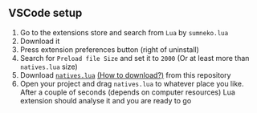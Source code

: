 ## VSCode setup

1. Go to the extensions store and search from `Lua` by `sumneko.lua`
2. Download it 
3. Press extension preferences button (right of uninstall)
4. Search for `Preload file Size` and set it to `2000` (Or at least more than `natives.lua` size)
5. Download [`natives.lua`](https://raw.githubusercontent.com/depozzyx/citizen-autocomplete/main/natives.lua) [(How to download?)](https://github.com/depozzyx/citizen-autocomplete/blob/main/how-to-download.md) from this repository
6. Open your project and drag `natives.lua` to whatever place you like. After a couple of seconds (depends on computer resources) Lua extension should analyse it and you are ready to go
